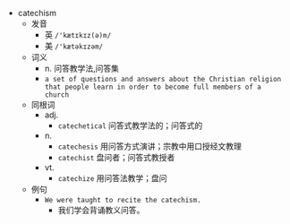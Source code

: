 - catechism
  - 发音
    - 英 `/'kætɪkɪz(ə)m/`
    - 美 `/'kætəkɪzəm/`
  - 词义
    - n. 问答教学法,问答集
    - `a set of questions and answers about the Christian religion that people learn in order to become full members of a church`
  - 同根词
    - adj.
      - `catechetical` 问答式教学法的；问答式的
    - n.
      - `catechesis` 用问答方式演讲；宗教中用口授经文教理
      - `catechist` 盘问者；问答式教授者
    - vt.
      - `catechize` 用问答法教学；盘问
  - 例句
    - `We were taught to recite the catechism.`
      - 我们学会背诵教义问答。

